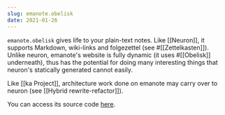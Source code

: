 ```yaml
---
slug: emanote.obelisk
date: 2021-01-26
---
```


`emanote.obelisk` gives life to your plain-text notes. Like [[Neuron]], it supports Markdown, wiki-links and folgezettel (see #[[Zettelkasten]]). Unlike neuron, emanote's website is fully dynamic (it uses #[[Obelisk]] underneath), thus has the potential for doing many interesting things that neuron's statically generated cannot easily.

Like [[ka Project]], architecture work done on emanote may carry over to neuron (see [[Hybrid rewrite-refactor]]).

You can access its source code [here](https://github.com/srid/emanote.obelisk).